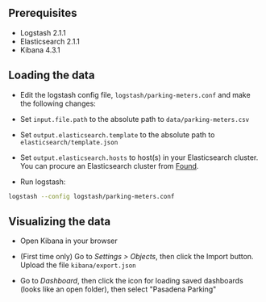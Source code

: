 ## Prerequisites

* Logstash 2.1.1
* Elasticsearch 2.1.1
* Kibana 4.3.1

## Loading the data

- Edit the logstash config file, `logstash/parking-meters.conf` and make the following changes:

 - Set `input.file.path` to the absolute path to `data/parking-meters.csv`
 - Set `output.elasticsearch.template` to the absolute path to `elasticsearch/template.json`
 - Set `output.elasticsearch.hosts` to host(s) in your Elasticsearch cluster. You can procure an Elasticsearch cluster from [Found](https://www.elastic.co/found).


- Run logstash:
```sh
logstash --config logstash/parking-meters.conf
```

## Visualizing the data

- Open Kibana in your browser

- (First time only) Go to _Settings > Objects_, then click the Import button. Upload the file `kibana/export.json`

- Go to _Dashboard_, then click the icon for loading saved dashboards (looks like an open folder), then select "Pasadena Parking"
